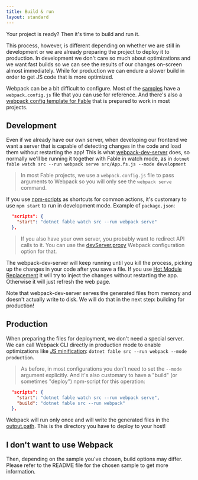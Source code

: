 ```yaml
---
title: Build & run
layout: standard
---
```


Your project is ready? Then it's time to build and run it.

This process, however, is different depending on whether we are still in development or we are already preparing the project to deploy it to production. In development we don't care so much about optimizations and we want fast builds so we can see the results of our changes on-screen almost immediately. While for production we can endure a slower build in order to get JS code that is more optimized.

Webpack can be a bit difficult to configure. Most of the [samples](https://github.com/fable-compiler/fable3-samples) have a `webpack.config.js` file that you can use for reference. And there's also a [webpack config template for Fable](https://github.com/fable-compiler/webpack-config-template/blob/master/webpack.config.js) that is prepared to work in most projects.

## Development

Even if we already have our own server, when developing our frontend we want a server that is capable of detecting changes in the code and load them without restarting the app! This is what [webpack-dev-server](https://github.com/webpack/webpack-dev-server) does, so normally we'll be running it together with Fable in watch mode, as in `dotnet fable watch src --run webpack serve src/App.fs.js --mode development`

> In most Fable projects, we use a `webpack.config.js` file to pass arguments to Webpack so you will only see the `webpack serve` command.

If you use [npm-scripts](https://docs.npmjs.com/misc/scripts) as shortcuts for common actions, it's customary to use `npm start` to run in development mode. Example of `package.json`:

```json
  "scripts": {
    "start": "dotnet fable watch src --run webpack serve"
  },
```

> If you also have your own server, you probably want to redirect API calls to it. You can use the [devServer.proxy](https://webpack.js.org/configuration/dev-server#devserverproxy) Webpack configuration option for that.

The webpack-dev-server will keep running until you kill the process, picking up the changes in your code after you save a file. If you use [Hot Module Replacement](https://elmish.github.io/hmr/) it will try to inject the changes without restarting the app. Otherwise it will just refresh the web page.

Note that webpack-dev-server serves the generated files from memory and doesn't actually write to disk. We will do that in the next step: building for production!

## Production

When preparing the files for deployment, we don't need a special server. We can call Webpack CLI directly in production mode to enable optimizations like [JS minification](https://webpack.js.org/configuration/optimization#optimizationminimize): `dotnet fable src --run webpack --mode production`.

> As before, in most configurations you don't need to set the `--mode` argument explicitly. And it's also customary to have a "build" (or sometimes "deploy") npm-script for this operation:

```json
  "scripts": {
    "start": "dotnet fable watch src --run webpack serve",
    "build": "dotnet fable src --run webpack"
  },
```

Webpack will run only once and will write the generated files in the [output.path](https://webpack.js.org/configuration/output#outputpath). This is the directory you have to deploy to your host!

## I don't want to use Webpack

Then, depending on the sample you've chosen, build options may differ. Please refer to the README file for the chosen sample to get more information.
